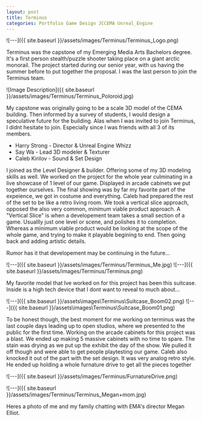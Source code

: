 ```yaml
---
layout: post
title: Terminus
categories: Portfolio Game Design JCCEMA Unreal_Engine
---
```

![---]({{ site.baseurl }}/assets/images/Terminus/Terminus_Logo.png)


Terminus was the capstone of my Emerging Media Arts Bachelors degree. It's a first person stealth/puzzle shooter taking place on a giant arctic monorail. The project started during our senior year, with us having the summer before to put together the proposal.
I was the last person to join the Terminus team. 

![Image Description]({{ site.baseurl }}/assets/images/Terminus/Terminus_Poloroid.jpg)

My capstone was originally going to be a scale 3D model of the CEMA building. Then informed by a survey of students, I would design a speculative future for the building. Alas when I was invited to join Terminus, I didnt hesitate to join. Especially since I was friends with all 3 of its members. 

 - Harry Strong  - Director & Unreal Engine Whizz
 - Say Wa        - Lead 3D modeler & Texturer
 - Caleb Kirilov - Sound & Set Design

I joined as the Level Designer & builder. Offering some of my 3D modeling skills as well.
We worked on the project for the whole year culminating in a live showcase of 1 level of our game. Displayed in arcade cabinets we put together ourselves. The final showing was by far my favorite part of the expeience, we got in costume and everything. Caleb had prepared the rest of the set to be like a retro living room. 
We took a vertical slice approach, opposed the also very common, minimum viable product approach. A "Vertical Slice" is when a developement team takes a small section of a game. Usuallly just one level or scene, and polishes it to completion.
Whereas a minimum viable product would be looking at the scope of the whole game, and trying to make it playable begining to end. Then going back and adding artistic details.

Rumor has it that developement may be continuing in the future...

![---]({{ site.baseurl }}/assets/images/Terminus/Terminus_Me.jpg)
![---]({{ site.baseurl }}/assets/images/Terminus/Terminus.png)

My favorite model that Ive worked on for this project has been this suitcase. Inside is a high tech device that I dont want to reveal to much about...

![---]({{ site.baseurl }}/assets\images\Terminus\Suitcase_Boom02.png)
![---]({{ site.baseurl }}/assets\images\Terminus\Suitcase_Boom01.png)

To be honest though, the best moment for me working on terminus was the last couple days leading up to open studios, where we presented to the public for the first time. Working on the arcade cabinets for this project was a blast. We ended up making 5 massive cabinets with no time to spare. The stain was drying as we put up the exhibit the day of the show. We pulled it off though and were able to get people playtesting our game. Caleb also knocked it out of the part with the set design. It was very analog retro style. He ended up holding a whole furnature drive to get all the pieces together


![---]({{ site.baseurl }}/assets/images/Terminus/FurnatureDrive.png)

![---]({{ site.baseurl }}/assets/images/Terminus/Terminus_Megan+mom.jpg)

Heres a photo of me and my family chatting with EMA's director Megan Elliot.